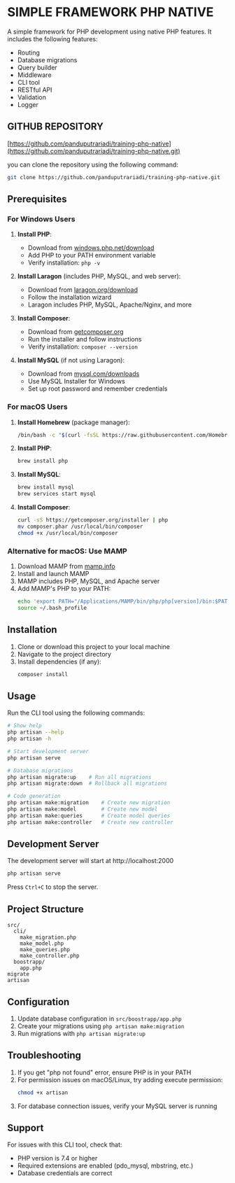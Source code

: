 # SIMPLE FRAMEWORK PHP NATIVE 

A simple framework for PHP development using native PHP features. It includes the following features:

- Routing
- Database migrations
- Query builder
- Middleware
- CLI tool
- RESTful API
- Validation
- Logger

## GITHUB REPOSITORY
[https://github.com/panduputrariadi/training-php-native](https://github.com/panduputrariadi/training-php-native.git)

you can clone the repository using the following command:
```BASH
git clone https://github.com/panduputrariadi/training-php-native.git
```
## Prerequisites

### For Windows Users

1. **Install PHP**:
   - Download from [windows.php.net/download](https://windows.php.net/download/)
   - Add PHP to your PATH environment variable
   - Verify installation: `php -v`

2. **Install Laragon** (includes PHP, MySQL, and web server):
   - Download from [laragon.org/download](https://laragon.org/download/)
   - Follow the installation wizard
   - Laragon includes PHP, MySQL, Apache/Nginx, and more

3. **Install Composer**:
   - Download from [getcomposer.org](https://getcomposer.org/download/)
   - Run the installer and follow instructions
   - Verify installation: `composer --version`

4. **Install MySQL** (if not using Laragon):
   - Download from [mysql.com/downloads](https://dev.mysql.com/downloads/)
   - Use MySQL Installer for Windows
   - Set up root password and remember credentials

### For macOS Users

1. **Install Homebrew** (package manager):
   ```bash
   /bin/bash -c "$(curl -fsSL https://raw.githubusercontent.com/Homebrew/install/HEAD/install.sh)"
   ```

2. **Install PHP**:
   ```bash
   brew install php
   ```

3. **Install MySQL**:
   ```bash
   brew install mysql
   brew services start mysql
   ```

4. **Install Composer**:
   ```bash
   curl -sS https://getcomposer.org/installer | php
   mv composer.phar /usr/local/bin/composer
   chmod +x /usr/local/bin/composer
   ```

### Alternative for macOS: Use MAMP

1. Download MAMP from [mamp.info](https://www.mamp.info/en/downloads/)
2. Install and launch MAMP
3. MAMP includes PHP, MySQL, and Apache server
4. Add MAMP's PHP to your PATH:
   ```bash
   echo 'export PATH="/Applications/MAMP/bin/php/php[version]/bin:$PATH"' >> ~/.bash_profile
   source ~/.bash_profile
   ```

## Installation

1. Clone or download this project to your local machine
2. Navigate to the project directory
3. Install dependencies (if any):
   ```bash
   composer install
   ```

## Usage

Run the CLI tool using the following commands:

```bash
# Show help
php artisan --help
php artisan -h

# Start development server
php artisan serve

# Database migrations
php artisan migrate:up    # Run all migrations
php artisan migrate:down  # Rollback all migrations

# Code generation
php artisan make:migration    # Create new migration
php artisan make:model        # Create new model
php artisan make:queries      # Create model queries
php artisan make:controller   # Create new controller
```

## Development Server

The development server will start at http://localhost:2000

```bash
php artisan serve
```

Press `Ctrl+C` to stop the server.

## Project Structure

```
src/
  cli/
    make_migration.php
    make_model.php
    make_queries.php
    make_controller.php
  boostrapp/
    app.php
migrate
artisan
```

## Configuration

1. Update database configuration in `src/boostrapp/app.php`
2. Create your migrations using `php artisan make:migration`
3. Run migrations with `php artisan migrate:up`

## Troubleshooting

1. If you get "php not found" error, ensure PHP is in your PATH
2. For permission issues on macOS/Linux, try adding execute permission:
   ```bash
   chmod +x artisan
   ```
3. For database connection issues, verify your MySQL server is running

## Support

For issues with this CLI tool, check that:
- PHP version is 7.4 or higher
- Required extensions are enabled (pdo_mysql, mbstring, etc.)
- Database credentials are correct